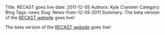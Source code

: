 Title: RECAST goes live
date: 2011-12-05
Authors: Kyle Cranmer
Category: Blog
Tags: news
Slug: News-from-12-05-2011
Summary:  The beta version of the <a href="http://recast.perimeterinstitute.ca/">RECAST website</a> goes live!

 

 The beta version of the <a href="http://recast.perimeterinstitute.ca/">RECAST website</a> goes live!

 